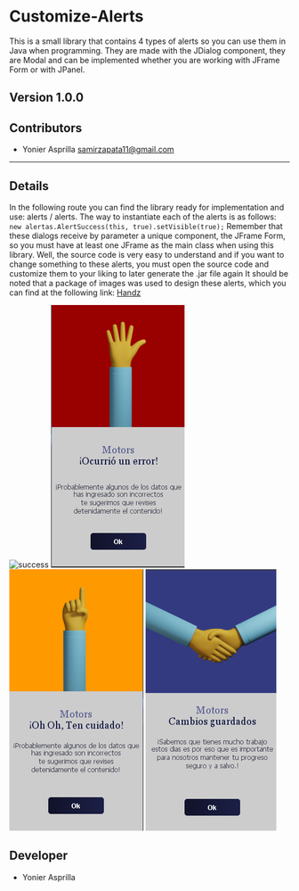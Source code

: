 # Customize-Alerts
This is a small library that contains 4 types of alerts so you can use them in Java when programming. They are made with the JDialog component, they are Modal and can be implemented whether you are working with JFrame Form or with JPanel.

**Version 1.0.0**
---

## Contributors
- Yonier Asprilla <samirzapata11@gmail.com>

---

## Details

In the following route you can find the library ready for implementation and use: alerts / alerts.
The way to instantiate each of the alerts is as follows: `new alertas.AlertSuccess(this, true).setVisible(true);`
Remember that these dialogs receive by parameter a unique component, the JFrame Form, so you must have at least one JFrame as the main class when using this library.
Well, the source code is very easy to understand and if you want to change something to these alerts, you must open the source code and customize them to your liking to later generate the .jar file again
It should be noted that a package of images was used to design these alerts, which you can find at the following link: [Handz](https://www.handz.design/)

![success](https://user-images.githubusercontent.com/36949423/86566251-f64f1480-bf2e-11ea-862d-94afe7e9a264.png)    ![error](https://github.com/samirZapata/Customize-Alerts/blob/master/alerts/src/img/error.png)      ![Warning](https://github.com/samirZapata/Customize-Alerts/blob/master/alerts/src/img/warning.png)  ![EMP](https://github.com/samirZapata/Customize-Alerts/blob/master/alerts/src/img/emp.png)

## Developer 
- Yonier Asprilla

